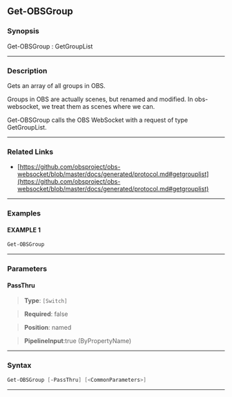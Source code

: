 Get-OBSGroup
------------
### Synopsis
Get-OBSGroup : GetGroupList

---
### Description

Gets an array of all groups in OBS.

Groups in OBS are actually scenes, but renamed and modified. In obs-websocket, we treat them as scenes where we can.


Get-OBSGroup calls the OBS WebSocket with a request of type GetGroupList.

---
### Related Links
* [https://github.com/obsproject/obs-websocket/blob/master/docs/generated/protocol.md#getgrouplist](https://github.com/obsproject/obs-websocket/blob/master/docs/generated/protocol.md#getgrouplist)



---
### Examples
#### EXAMPLE 1
```PowerShell
Get-OBSGroup
```

---
### Parameters
#### **PassThru**

> **Type**: ```[Switch]```

> **Required**: false

> **Position**: named

> **PipelineInput**:true (ByPropertyName)



---
### Syntax
```PowerShell
Get-OBSGroup [-PassThru] [<CommonParameters>]
```
---
